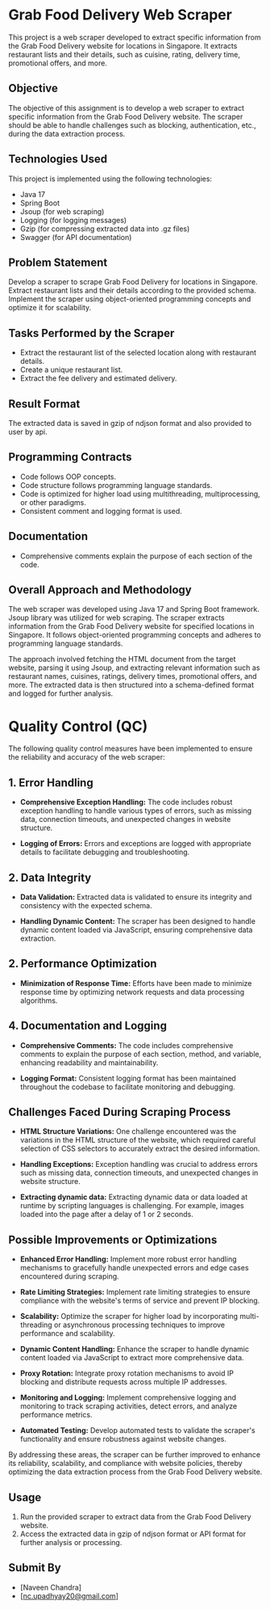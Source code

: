 # Grab Food Delivery Web Scraper

This project is a web scraper developed to extract specific information from the Grab Food Delivery website for
locations in Singapore. It extracts restaurant lists and their details, such as cuisine, rating, delivery time,
promotional offers, and more.

## Objective

The objective of this assignment is to develop a web scraper to extract specific information from the Grab Food Delivery
website. The scraper should be able to handle challenges such as blocking, authentication, etc., during the data
extraction process.

## Technologies Used

This project is implemented using the following technologies:

- Java 17
- Spring Boot
- Jsoup (for web scraping)
- Logging (for logging messages)
- Gzip (for compressing extracted data into .gz files)
- Swagger (for API documentation)

## Problem Statement

Develop a scraper to scrape Grab Food Delivery for locations in Singapore. Extract restaurant lists and their details
according to the provided schema. Implement the scraper using object-oriented programming concepts and optimize it for
scalability.

## Tasks Performed by the Scraper

- Extract the restaurant list of the selected location along with restaurant details.
- Create a unique restaurant list.
- Extract the fee delivery and estimated delivery.

## Result Format

The extracted data is saved in gzip of ndjson format and also provided to user by api.

## Programming Contracts

- Code follows OOP concepts.
- Code structure follows programming language standards.
- Code is optimized for higher load using multithreading, multiprocessing, or other paradigms.
- Consistent comment and logging format is used.

## Documentation

- Comprehensive comments explain the purpose of each section of the code.

## Overall Approach and Methodology

The web scraper was developed using Java 17 and Spring Boot framework. Jsoup library was utilized for web scraping. The
scraper extracts information from the Grab Food Delivery website for specified locations in Singapore. It follows
object-oriented programming concepts and adheres to programming language standards.

The approach involved fetching the HTML document from the target website, parsing it using Jsoup, and extracting
relevant information such as restaurant names, cuisines, ratings, delivery times, promotional offers, and more. The
extracted data is then structured into a schema-defined format and logged for further analysis.

# Quality Control (QC)

The following quality control measures have been implemented to ensure the reliability and accuracy of the web scraper:

## 1. Error Handling

- **Comprehensive Exception Handling:** The code includes robust exception handling to handle various types of errors,
  such as missing data, connection timeouts, and unexpected changes in website structure.

- **Logging of Errors:** Errors and exceptions are logged with appropriate details to facilitate debugging and
  troubleshooting.

## 2. Data Integrity

- **Data Validation:** Extracted data is validated to ensure its integrity and consistency with the expected schema.

- **Handling Dynamic Content:** The scraper has been designed to handle dynamic content loaded via JavaScript, ensuring
  comprehensive data extraction.

## 2. Performance Optimization

- **Minimization of Response Time:** Efforts have been made to minimize response time by optimizing network requests and
  data processing algorithms.

## 4. Documentation and Logging

- **Comprehensive Comments:** The code includes comprehensive comments to explain the purpose of each section, method,
  and variable, enhancing readability and maintainability.

- **Logging Format:** Consistent logging format has been maintained throughout the codebase to facilitate monitoring and
  debugging.

## Challenges Faced During Scraping Process

- **HTML Structure Variations:** One challenge encountered was the variations in the HTML structure of the website,
  which required careful selection of CSS selectors to accurately extract the desired information.

- **Handling Exceptions:** Exception handling was crucial to address errors such as missing data, connection timeouts,
  and unexpected changes in website structure.

- **Extracting dynamic data:** Extracting dynamic data or data loaded at runtime by scripting languages is challenging.
  For example, images loaded into the page after a delay of 1 or 2 seconds.

## Possible Improvements or Optimizations

- **Enhanced Error Handling:** Implement more robust error handling mechanisms to gracefully handle unexpected errors
  and edge cases encountered during scraping.

- **Rate Limiting Strategies:** Implement rate limiting strategies to ensure compliance with the website's terms of
  service and prevent IP blocking.

- **Scalability:** Optimize the scraper for higher load by incorporating multi-threading or asynchronous processing
  techniques to improve performance and scalability.

- **Dynamic Content Handling:** Enhance the scraper to handle dynamic content loaded via JavaScript to extract more
  comprehensive data.

- **Proxy Rotation:** Integrate proxy rotation mechanisms to avoid IP blocking and distribute requests across multiple
  IP addresses.

- **Monitoring and Logging:** Implement comprehensive logging and monitoring to track scraping activities, detect
  errors, and analyze performance metrics.

- **Automated Testing:** Develop automated tests to validate the scraper's functionality and ensure robustness against
  website changes.

By addressing these areas, the scraper can be further improved to enhance its reliability, scalability, and compliance
with website policies, thereby optimizing the data extraction process from the Grab Food Delivery website.

## Usage

1. Run the provided scraper to extract data from the Grab Food Delivery website.
2. Access the extracted data in gzip of ndjson format or API format for further analysis or processing.

## Submit By

- [Naveen Chandra]
- [nc.upadhyay20@gmail.com]

